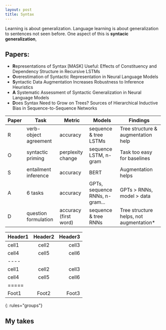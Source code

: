 ```yaml
---
layout: post
title: Syntax
---
```


Learning is about generalization. Language learning is about generalization to sentences not seen before. 
One aspect of this is **syntacic generalization**, 

## Papers:
- **R**epresentations of Syntax [MASK] Useful: Effects of Constituency and Dependency Structure in Recursive LSTMs
- **O**verestimation of Syntactic Representation in Neural Language Models
- **S**yntactic Data Augmentation Increases Robustness to Inference Heuristics
- **A** Systematic Assessment of Syntactic Generalization in Neural Language Models
- **D**oes Syntax Need to Grow on Trees? Sources of Hierarchical Inductive Bias in Sequence-to-Sequence Networks

| **Paper** | **Task** | **Metric** | **Models** | **Findings** |
|-|-|-|-|-|
| R | verb-object agreement | accuracy | sequence & tree LSTMs | Tree structure & augmentation help |
| O | syntactic priming | perplexity change | sequence LSTM, n-gram | Task too easy for baselines  |
| S | entailment inference | accuracy | BERT | Augmentation helps |
| A | 6 tasks | accuracy | GPTs, sequence RNNs, n-gram... | GPTs > RNNs, model > data |
| D | question formulation | accuracy (first word) | sequence & tree RNNs | Tree structure helps, not augmentation* |

| Header1 | Header2 | Header3 |
|:--------|:-------:|--------:|
| cell1   | cell2   | cell3   |
| cell4   | cell5   | cell6   |
|----
| cell1   | cell2   | cell3   |
| cell4   | cell5   | cell6   |
|=====
| Foot1   | Foot2   | Foot3
{: rules="groups"}

## My takes